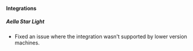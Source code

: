 
#### Integrations
##### Aella Star Light
- Fixed an issue where the integration wasn't supported by lower version machines.
